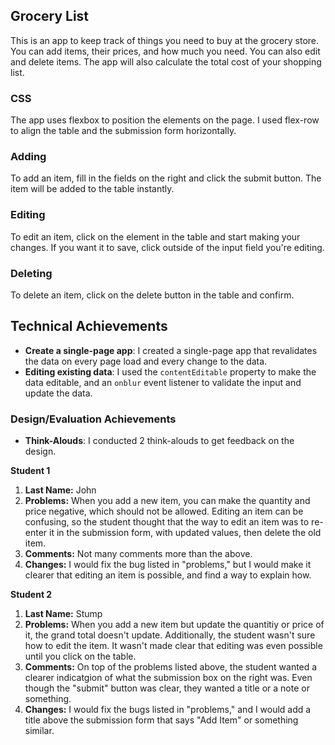 ## Grocery List

This is an app to keep track of things you need to buy at the grocery store. You can add items, their prices, and how much you need. You can also edit and delete items. The app will also calculate the total cost of your shopping list.

### CSS

The app uses flexbox to position the elements on the page. I used flex-row to align the table and the submission form horizontally.

### Adding

To add an item, fill in the fields on the right and click the submit button. The item will be added to the table instantly.

### Editing

To edit an item, click on the element in the table and start making your changes. If you want it to save, click outside of the input field you're editing.

### Deleting

To delete an item, click on the delete button in the table and confirm.

## Technical Achievements

-   **Create a single-page app**: I created a single-page app that revalidates the data on every page load and every change to the data.
-   **Editing existing data**: I used the `contentEditable` property to make the data editable, and an `onblur` event listener to validate the input and update the data.

### Design/Evaluation Achievements

-   **Think-Alouds**: I conducted 2 think-alouds to get feedback on the design.

**__Student 1__**
1. **Last Name:** John
2. **Problems:** When you add a new item, you can make the quantity and price negative, which should not be allowed. Editing an item can be confusing, so the student thought that the way to edit an item was to re-enter it in the submission form, with updated values, then delete the old item.
3. **Comments:** Not many comments more than the above.
4. **Changes:** I would fix the bug listed in "problems," but I would make it clearer that editing an item is possible, and find a way to explain how.

**__Student 2__**
1. **Last Name:** Stump
2. **Problems:** When you add a new item but update the quantitiy or price of it, the grand total doesn't update. Additionally, the student wasn't sure how to edit the item. It wasn't made clear that editing was even possible until you click on the table.
3. **Comments:** On top of the problems listed above, the student wanted a clearer indicatgion of what the submission box on the right was. Even though the "submit" button was clear, they wanted a title or a note or something.
4. **Changes:** I would fix the bugs listed in "problems," and I would add a title above the submission form that says "Add Item" or something similar.